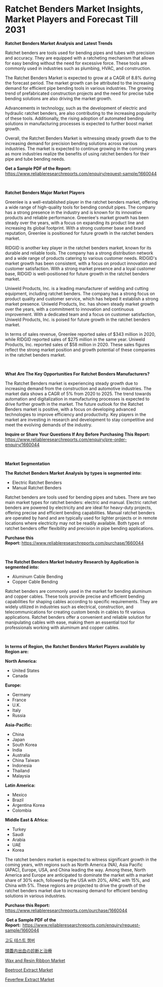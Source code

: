 <p><h1>Ratchet Benders Market Insights, Market Players and Forecast Till 2031</h1></p><p><strong>Ratchet Benders Market Analysis and Latest Trends</strong></p>
<p><p>Ratchet benders are tools used for bending pipes and tubes with precision and accuracy. They are equipped with a ratcheting mechanism that allows for easy bending without the need for excessive force. These tools are commonly used in industries such as plumbing, HVAC, and construction.</p><p>The Ratchet Benders Market is expected to grow at a CAGR of 8.8% during the forecast period. The market growth can be attributed to the increasing demand for efficient pipe bending tools in various industries. The growing trend of prefabricated construction projects and the need for precise tube bending solutions are also driving the market growth.</p><p>Advancements in technology, such as the development of electric and hydraulic ratchet benders, are also contributing to the increasing popularity of these tools. Additionally, the rising adoption of automated bending solutions in manufacturing processes is expected to further boost market growth.</p><p>Overall, the Ratchet Benders Market is witnessing steady growth due to the increasing demand for precision bending solutions across various industries. The market is expected to continue growing in the coming years as more industries realize the benefits of using ratchet benders for their pipe and tube bending needs.</p></p>
<p><strong>Get a Sample PDF of the Report:&nbsp;</strong> <a href="https://www.reliableresearchreports.com/enquiry/request-sample/1660044">https://www.reliableresearchreports.com/enquiry/request-sample/1660044</a></p>
<p>&nbsp;</p>
<p><strong>Ratchet Benders Major Market Players</strong></p>
<p><p>Greenlee is a well-established player in the ratchet benders market, offering a wide range of high-quality tools for bending conduit pipes. The company has a strong presence in the industry and is known for its innovative products and reliable performance. Greenlee's market growth has been steady over the years, with a focus on expanding its product line and increasing its global footprint. With a strong customer base and brand reputation, Greenlee is positioned for future growth in the ratchet benders market.</p><p>RIDGID is another key player in the ratchet benders market, known for its durable and reliable tools. The company has a strong distribution network and a wide range of products catering to various customer needs. RIDGID's market growth has been consistent, with a focus on product innovation and customer satisfaction. With a strong market presence and a loyal customer base, RIDGID is well-positioned for future growth in the ratchet benders market.</p><p>Uniweld Products, Inc. is a leading manufacturer of welding and cutting equipment, including ratchet benders. The company has a strong focus on product quality and customer service, which has helped it establish a strong market presence. Uniweld Products, Inc. has shown steady market growth over the years, with a commitment to innovation and continuous improvement. With a dedicated team and a focus on customer satisfaction, Uniweld Products, Inc. is poised for future growth in the ratchet benders market.</p><p>In terms of sales revenue, Greenlee reported sales of $343 million in 2020, while RIDGID reported sales of $275 million in the same year. Uniweld Products, Inc. reported sales of $58 million in 2020. These sales figures reflect the strong market position and growth potential of these companies in the ratchet benders market.</p></p>
<p>&nbsp;</p>
<p><strong>What Are The Key Opportunities For Ratchet Benders Manufacturers?</strong></p>
<p><p>The Ratchet Benders market is experiencing steady growth due to increasing demand from the construction and automotive industries. The market data shows a CAGR of 5% from 2020 to 2025. The trend towards automation and digitalization in manufacturing processes is expected to drive further growth in the market. The future outlook for the Ratchet Benders market is positive, with a focus on developing advanced technologies to improve efficiency and productivity. Key players in the market are investing in research and development to stay competitive and meet the evolving demands of the industry.</p></p>
<p><strong>Inquire or Share Your Questions If Any Before Purchasing This Report:</strong> <a href="https://www.reliableresearchreports.com/enquiry/pre-order-enquiry/1660044">https://www.reliableresearchreports.com/enquiry/pre-order-enquiry/1660044</a></p>
<p>&nbsp;</p>
<p><strong>Market Segmentation</strong></p>
<p><strong>The Ratchet Benders Market Analysis by types is segmented into:</strong></p>
<p><ul><li>Electric Ratchet Benders</li><li>Manual Ratchet Benders</li></ul></p>
<p><p>Ratchet benders are tools used for bending pipes and tubes. There are two main market types for ratchet benders: electric and manual. Electric ratchet benders are powered by electricity and are ideal for heavy-duty projects, offering precise and efficient bending capabilities. Manual ratchet benders are operated by hand and are typically used for lighter projects or in remote locations where electricity may not be readily available. Both types of ratchet benders offer flexibility and precision in pipe bending applications.</p></p>
<p><strong>Purchase this Report:&nbsp;</strong><a href="https://www.reliableresearchreports.com/purchase/1660044">https://www.reliableresearchreports.com/purchase/1660044</a></p>
<p>&nbsp;</p>
<p><strong>The Ratchet Benders Market Industry Research by Application is segmented into:</strong></p>
<p><ul><li>Aluminum Cable Bending</li><li>Copper Cable Bending</li></ul></p>
<p><p>Ratchet benders are commonly used in the market for bending aluminum and copper cables. These tools provide precise and efficient bending capabilities for shaping cables according to specific requirements. They are widely utilized in industries such as electrical, construction, and telecommunications for creating custom bends in cables to fit various applications. Ratchet benders offer a convenient and reliable solution for manipulating cables with ease, making them an essential tool for professionals working with aluminum and copper cables.</p></p>
<p>&nbsp;</p>
<p><strong>In terms of Region, the Ratchet Benders Market Players available by Region are:</strong></p>
<p>
    <p> <strong> North America: </strong>
        <ul>
            <li>United States</li>
            <li>Canada</li>
        </ul>
        </p> 
    <p> <strong> Europe: </strong>
        <ul>
            <li>Germany</li>
            <li>France</li>
            <li>U.K.</li>
            <li>Italy</li>
            <li>Russia</li>
        </ul>
        </p> 
    <p> <strong> Asia-Pacific: </strong>
        <ul>
            <li>China</li>
            <li>Japan</li>
            <li>South Korea</li>
            <li>India</li>
            <li>Australia</li>
            <li>China Taiwan</li>
            <li>Indonesia</li>
            <li>Thailand</li>
            <li>Malaysia</li>
        </ul>
        </p> 
    <p> <strong> Latin America: </strong>
        <ul>
            <li>Mexico</li>
            <li>Brazil</li>
            <li>Argentina Korea</li>
            <li>Colombia</li>
        </ul>
        </p> 
    <p> <strong> Middle East & Africa: </strong>
        <ul>
            <li>Turkey</li>
            <li>Saudi</li>
            <li>Arabia</li>
            <li>UAE</li>
            <li>Korea</li>
        </ul>
    </p>
    </p>
<p><p>The ratchet benders market is expected to witness significant growth in the coming years, with regions such as North America (NA), Asia Pacific (APAC), Europe, USA, and China leading the way. Among these, North America and Europe are anticipated to dominate the market with a market share of 30% each, followed by the USA with 20%, APAC with 15%, and China with 5%. These regions are projected to drive the growth of the ratchet benders market due to increasing demand for efficient bending solutions in various industries.</p></p>
<p><strong>Purchase this Report: </strong><a href="https://www.reliableresearchreports.com/purchase/1660044">https://www.reliableresearchreports.com/purchase/1660044</a></p>
<p>&nbsp;<strong>Get a Sample PDF of the Report:&nbsp;&nbsp;</strong><a href="https://www.reliableresearchreports.com/enquiry/request-sample/1660044">https://www.reliableresearchreports.com/enquiry/request-sample/1660044</a></p>
<p><strong></strong></p>
<p><p><a href="https://medium.com/@kenza.eliraki/%EA%B3%A0%EB%8F%84-%EC%8B%A4%ED%97%98%EC%8B%A4-%EC%8B%9C%EC%9E%A5-2031%EB%85%84%EA%B9%8C%EC%A7%80%EC%9D%98-%EC%B6%94%EC%9D%B4-%EC%98%88%EC%B8%A1-%EB%B0%8F-%EA%B2%BD%EC%9F%81-%EB%B6%84%EC%84%9D-722b852b2cfa">고도 테스트 챔버</a></p><p><a href="https://github.com/zekaoe592392/Market-Research-Report-List-1/blob/main/7317840185453.md">頭蓋内出血の診断と治療</a></p><p><a href="https://crocus-run-b5a.notion.site/Wax-and-Resin-Ribbon-Market-Size-Market-Trends-and-Growth-Outlook-forecasted-for-period-from-2024--ccf1cc5e94754dd7b10af7e88f35c780">Wax and Resin Ribbon Market</a></p><p><a href="https://view.publitas.com/reportprime-1/beetroot-extract-market-size-growth-outlook-from-2024-to-2031-projecting-at-markets-trends-analysis-by-application-regional-outlook-and-revenue/">Beetroot Extract Market</a></p><p><a href="https://view.publitas.com/reportprime-1/feverfew-extract-market-furnish-information-about-market-size-market-share-market-dynamics-and-projections-spanning-from-2024-to-2031/">Feverfew Extract Market</a></p></p>